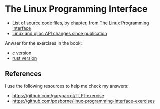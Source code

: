 # The Linux Programming Interface

- [List of source code files, by chapter, from The Linux Programming Interface](https://man7.org/tlpi/code/online/all_files_by_chapter.html)
- [Linux and glibc API changes since publication](https://man7.org/tlpi/api_changes/index.html)

Anwser for the exercises in the book:

- [c version](./c)
- [rust version](./rust)


## References

I use the following resources to help me check my answers:

- https://github.com/garyparrot/TLPI-exercise
- https://github.com/posborne/linux-programming-interface-exercises
